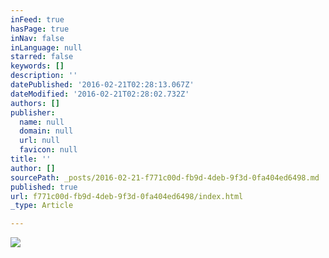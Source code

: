 ```yaml
---
inFeed: true
hasPage: true
inNav: false
inLanguage: null
starred: false
keywords: []
description: ''
datePublished: '2016-02-21T02:28:13.067Z'
dateModified: '2016-02-21T02:28:02.732Z'
authors: []
publisher:
  name: null
  domain: null
  url: null
  favicon: null
title: ''
author: []
sourcePath: _posts/2016-02-21-f771c00d-fb9d-4deb-9f3d-0fa404ed6498.md
published: true
url: f771c00d-fb9d-4deb-9f3d-0fa404ed6498/index.html
_type: Article

---
```

![](https://the-grid-user-content.s3-us-west-2.amazonaws.com/289bf321-e99f-4509-9f5a-9783115b7cd8.JPG)